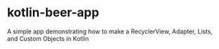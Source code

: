 # kotlin-beer-app
A simple app demonstrating how to make a RecyclerView, Adapter, Lists, and Custom Objects in Kotlin
